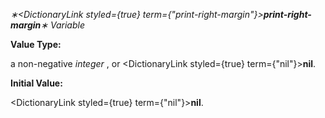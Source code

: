 *∗<DictionaryLink styled={true} term={"print-right-margin"}><b>*print-right-margin*</b></DictionaryLink>∗ Variable* 



**Value Type:** 



a non-negative *integer* , or <DictionaryLink styled={true} term={"nil"}><b>nil</b></DictionaryLink>. 



**Initial Value:** 



<DictionaryLink styled={true} term={"nil"}><b>nil</b></DictionaryLink>. 





